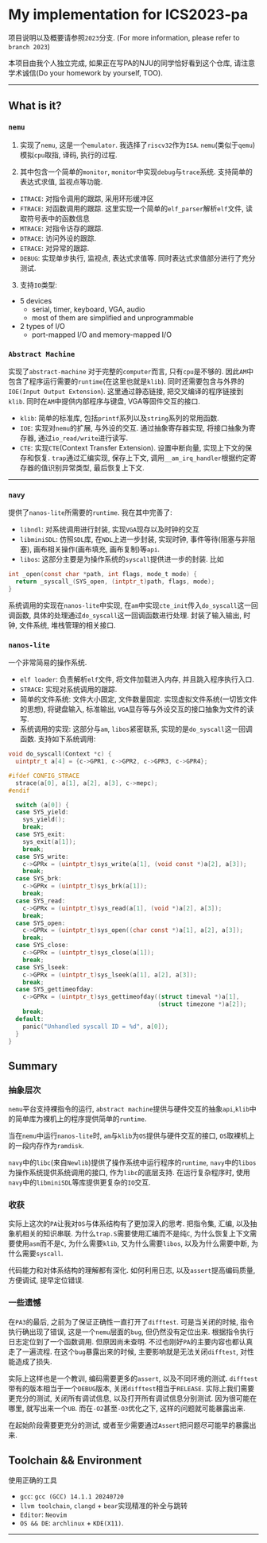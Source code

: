 # My implementation for ICS2023-pa

项目说明以及概要请参照`2023`分支. (For more information, please refer to `branch 2023`)

本项目由我个人独立完成, 如果正在写PA的NJU的同学恰好看到这个仓库, 请注意学术诚信(Do your homework by yourself, TOO).
-- --

## What is it?

### `nemu`

1. 实现了`nemu`, 这是一个`emulator`. 我选择了`riscv32`作为`ISA`.
`nemu`(类似于`qemu`)模拟`cpu`取指, 译码, 执行的过程.

2. 其中包含一个简单的`monitor`, `monitor`中实现`debug`与`trace`系统. 支持简单的表达式求值, 监视点等功能. 

- `ITRACE`: 对指令调用的跟踪, 采用环形缓冲区
- `FTRACE`: 对函数调用的跟踪. 这里实现一个简单的`elf_parser`解析`elf`文件, 读取符号表中的函数信息
- `MTRACE`: 对指令访存的跟踪.
- `DTRACE`: 访问外设的跟踪.
- `ETRACE`: 对异常的跟踪.
- `DEBUG`: 实现单步执行, 监视点, 表达式求值等. 同时表达式求值部分进行了充分测试.

3. 支持`IO`类型: 
* 5 devices
  * serial, timer, keyboard, VGA, audio
  * most of them are simplified and unprogrammable
* 2 types of I/O
  * port-mapped I/O and memory-mapped I/O

### `Abstract Machine`

实现了`abstract-machine`
对于完整的`computer`而言, 只有`cpu`是不够的. 因此`AM`中包含了程序运行需要的`runtime`(在这里也就是`klib`).
同时还需要包含与外界的`IOE(Input Output Extension`). 这里通过静态链接, 把交叉编译的程序链接到
`klib`. 同时在`AM`中提供内部程序与键盘, VGA等固件交互的接口.

- `klib`: 简单的标准库, 包括`printf`系列以及`string`系列的常用函数.
- `IOE`: 实现对`nemu`的扩展, 与外设的交互. 通过抽象寄存器实现, 将接口抽象为寄存器, 通过`io_read/write`进行读写. 
- `CTE`: 实现`CTE`(Context Transfer Extension). 设置中断向量, 实现上下文的保存和恢复. `trap`通过汇编实现, 保存上下文, 调用`__am_irq_handler`根据约定寄存器的值识别异常类型, 最后恢复上下文. 

-- --


### `navy`
提供了`nanos-lite`所需要的`runtime`.
我在其中完善了:
- `libndl`: 对系统调用进行封装, 实现`VGA`现存以及时钟的交互
- `libminiSDL`: 仿照`SDL`库, 在`NDL`上进一步封装, 实现时钟, 事件等待(阻塞与非阻塞), 画布相关操作(画布填充, 画布复制)等`api`.
- `libos`: 这部分主要是为操作系统的`syscall`提供进一步的封装. 比如
```c
int _open(const char *path, int flags, mode_t mode) {
  return _syscall_(SYS_open, (intptr_t)path, flags, mode);
}
```
系统调用的实现在`nanos-lite`中实现, 在`am`中实现`cte_init`传入`do_syscall`这一回调函数, 具体的处理通过`do_syscall`这一回调函数进行处理. 封装了输入输出, 时钟, 文件系统, 堆栈管理的相关接口. 



### `nanos-lite`
一个非常简易的操作系统. 
- `elf loader`: 负责解析`elf`文件, 将文件加载进入内存, 并且跳入程序执行入口.
- `STRACE`: 实现对系统调用的跟踪.
- 简单的文件系统: 文件大小固定, 文件数量固定. 实现虚拟文件系统(一切皆文件的思想), 将键盘输入, 标准输出, `VGA`显存等与外设交互的接口抽象为文件的读写.
- 系统调用的实现: 这部分与`am`, `libos`紧密联系, 实现的是`do_syscall`这一回调函数. 支持如下系统调用:
```c
void do_syscall(Context *c) {
  uintptr_t a[4] = {c->GPR1, c->GPR2, c->GPR3, c->GPR4};

#ifdef CONFIG_STRACE
  strace(a[0], a[1], a[2], a[3], c->mepc);
#endif

  switch (a[0]) {
  case SYS_yield:
    sys_yield();
    break;
  case SYS_exit:
    sys_exit(a[1]);
    break;
  case SYS_write:
    c->GPRx = (uintptr_t)sys_write(a[1], (void const *)a[2], a[3]);
    break;
  case SYS_brk:
    c->GPRx = (uintptr_t)sys_brk(a[1]);
    break;
  case SYS_read:
    c->GPRx = (uintptr_t)sys_read(a[1], (void *)a[2], a[3]);
    break;
  case SYS_open:
    c->GPRx = (uintptr_t)sys_open((char const *)a[1], a[2], a[3]);
    break;
  case SYS_close:
    c->GPRx = (uintptr_t)sys_close(a[1]);
    break;
  case SYS_lseek:
    c->GPRx = (uintptr_t)sys_lseek(a[1], a[2], a[3]);
    break;
  case SYS_gettimeofday:
    c->GPRx = (uintptr_t)sys_gettimeofday((struct timeval *)a[1],
                                          (struct timezone *)a[2]);
    break;
  default:
    panic("Unhandled syscall ID = %d", a[0]);
  }
}

```
## Summary

### 抽象层次
`nemu`平台支持裸指令的运行, `abstract machine`提供与硬件交互的抽象`api`,`klib`中的简单库为裸机上的程序提供简单的`runtime`. 

当在`nemu`中运行`nanos-lite`时, `am`与`klib`为`OS`提供与硬件交互的接口, `OS`取裸机上的一段内存作为`ramdisk`.

`navy`中的`libc`(来自`Newlib`)提供了操作系统中运行程序的`runtime`, `navy`中的`libos`为操作系统提供系统调用的接口, 作为`libc`的底层支持. 在运行复杂程序时, 使用`navy`中的`libminiSDL`等库提供更复杂的`IO`交互. 

### 收获
实际上这次的`PA`让我对`OS`与体系结构有了更加深入的思考. 把指令集, 汇编, 以及抽象机相关的知识串联. 为什么`trap.S`需要使用汇编而不是纯`C`, 为什么恢复上下文需要使用`asm`而不是`C`, 为什么需要`klib`, 又为什么需要`libos`, 以及为什么需要中断, 为什么需要`syscall`.

代码能力和对体系结构的理解都有深化. 如何利用日志, 以及`assert`提高编码质量, 方便调试, 提早定位错误. 

### 一些遗憾
在`PA3`的最后, 之前为了保证正确性一直打开了`difftest`. 可是当关闭的时候, 指令执行确出现了错误, 这是一个`nemu`层面的`bug`, 但仍然没有定位出来. 根据指令执行日志定位到了一个函数调用. 但原因尚未查明. 不过也刚好`PA`的主要内容也都认真走了一遍流程. 在这个`bug`暴露出来的时候, 主要影响就是无法关闭`difftest`, 对性能造成了损失. 

实际上这样也是一个教训, 编码需要更多的`assert`, 以及不同环境的测试. `difftest`带有的版本相当于一个`DEBUG`版本, 关闭`difftest`相当于`RELEASE`. 实际上我们需要更充分的测试, 关闭所有调试信息, 以及打开所有调试信息分别测试. 因为很可能在哪里, 就写出来一个`UB`. 而在`-O2`甚至`-O3`优化之下, 这样的问题就可能暴露出来. 

在起始阶段需要更充分的测试, 或者至少需要通过`Assert`把问题尽可能早的暴露出来. 



## Toolchain && Environment

使用正确的工具

- `gcc`: `gcc (GCC) 14.1.1 20240720`
- `llvm toolchain`, `clangd` + `bear`实现精准的补全与跳转
- `Editor`: `Neovim`
- `OS && DE`: `archlinux` + `KDE(X11)`.

-- --
